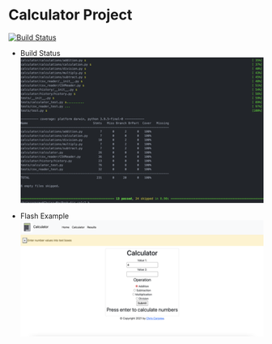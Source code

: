 # Calculator Project
[![Build Status](https://app.travis-ci.com/ccorprew22/calc2.svg?branch=static)](https://app.travis-ci.com/ccorprew22/calc2)

+ Build Status
![Build](readme_images/pytest.png)

+ Flash Example
![Flash 1](readme_images/flash1.png)

